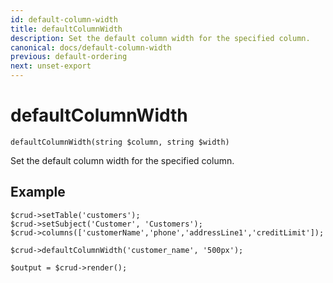 ```yaml
---
id: default-column-width
title: defaultColumnWidth
description: Set the default column width for the specified column.
canonical: docs/default-column-width
previous: default-ordering
next: unset-export
---
```


# defaultColumnWidth

<pre><code class="language-php">defaultColumnWidth(string $column, string $width)</code></pre>

Set the default column width for the specified column. 

## Example

<pre><code class="language-php">$crud->setTable('customers');
$crud->setSubject('Customer', 'Customers');
$crud->columns(['customerName','phone','addressLine1','creditLimit']);

$crud->defaultColumnWidth('customer_name', '500px');

$output = $crud->render();</code></pre>
